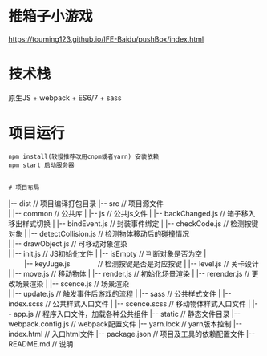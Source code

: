 # 推箱子小游戏
https://touming123.github.io/IFE-Baidu/pushBox/index.html

# 技术栈
原生JS + webpack + ES6/7 + sass 

# 项目运行
```
npm install(较慢推荐改用cnpm或者yarn) 安装依赖
npm start 启动服务器


# 项目布局
```
|-- dist                                                        // 项目编译打包目录
|-- src                                                         // 项目源文件		
|           |-- common                                          // 公共库
|                       |-- js                                  // 公共js文件
|                                   |-- backChanged.js          // 箱子移入移出样式切换
|                                   |-- bindEvent.js            // 封装事件绑定
|                                   |-- checkCode.js            // 检测按键对象
|                                   |-- detectCollision.js      // 检测物体移动后的碰撞情况    
|                                   |-- drawObject.js           // 可移动对象渲染                      
|                                   |-- init.js                 // JS初始化文件
|                                   |-- isEmpty                 // 判断对象是否为空
|                                   |-- keyJuge.js              // 检测按键是否是对应按键
|                                   |-- level.js                // 关卡设计
|                                   |-- move.js                 // 移动物体
|                                   |-- render.js               // 初始化场景渲染
|                                   |-- rerender.js             // 更改场景渲染
|                                   |-- scence.js               // 场景渲染        
|                                   |-- update.js               // 触发事件后游戏的流程
|                       |-- sass                                // 公共样式文件
|                                   |-- index.scss              // 公共样式入口文件
|                                   |-- scence.scss             // 移动物体样式入口文件
|            |-- app.js                                         // 程序入口文件，加载各种公共组件
|-- static                                                      // 静态文件目录
|-- webpack.config.js                                           // webpack配置文件
|-- yarn.lock                                                   // yarn版本控制
|-- index.html                                                  // 入口html文件
|-- package.json                                                // 项目及工具的依赖配置文件
|-- README.md                                                   // 说明

```

